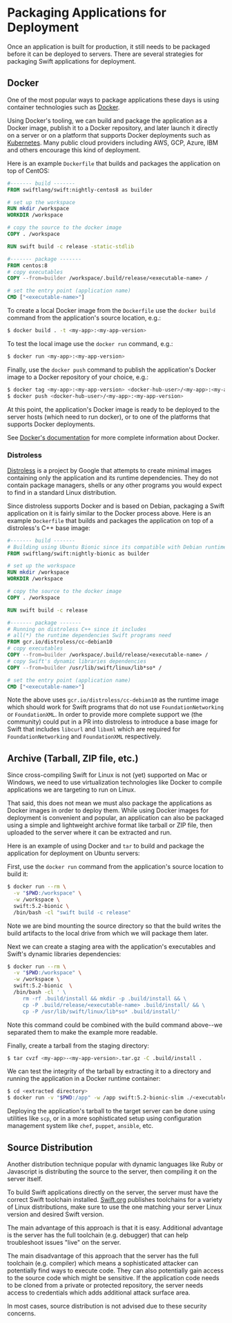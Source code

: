 # Packaging Applications for Deployment

Once an application is built for production, it still needs to be packaged before it can be deployed to servers. There are several strategies for packaging Swift applications for deployment.

## Docker

One of the most popular ways to package applications these days is using container technologies such as [Docker](https://www.docker.com).

Using Docker's tooling, we can build and package the application as a Docker image, publish it to a Docker repository, and later launch it directly on a server or on a platform that supports Docker deployments such as [Kubernetes](https://kubernetes.io). Many public cloud providers including AWS, GCP, Azure, IBM and others encourage this kind of deployment.

Here is an example `Dockerfile` that builds and packages the application on top of CentOS:

```Dockerfile
#------- build -------
FROM swiftlang/swift:nightly-centos8 as builder

# set up the workspace
RUN mkdir /workspace
WORKDIR /workspace

# copy the source to the docker image
COPY . /workspace

RUN swift build -c release -static-stdlib

#------- package -------
FROM centos:8
# copy executables
COPY --from=builder /workspace/.build/release/<executable-name> /

# set the entry point (application name)
CMD ["<executable-name>"]
```

To create a local Docker image from the `Dockerfile` use the `docker build` command from the application's source location, e.g.:

```bash
$ docker build . -t <my-app>:<my-app-version>
```

To test the local image use the `docker run` command, e.g.:

```bash
$ docker run <my-app>:<my-app-version>
```

Finally, use the `docker push` command to publish the application's Docker image to a Docker repository of your choice, e.g.:

```bash
$ docker tag <my-app>:<my-app-version> <docker-hub-user>/<my-app>:<my-app-version>
$ docker push <docker-hub-user>/<my-app>:<my-app-version>
```

At this point, the application's Docker image is ready to be deployed to the server hosts (which need to run docker), or to one of the platforms that supports Docker deployments.

See [Docker's documentation](https://docs.docker.com/engine/reference/commandline/) for more complete information about Docker.

### Distroless

[Distroless](https://github.com/GoogleContainerTools/distroless) is a project by Google that attempts to create minimal images containing only the application and its runtime dependencies. They do not contain package managers, shells or any other programs you would expect to find in a standard Linux distribution.

Since distroless supports Docker and is based on Debian, packaging a Swift application on it is fairly similar to the Docker process above. Here is an example `Dockerfile` that builds and packages the application on top of a distroless's C++ base image:

```Dockerfile
#------- build -------
# Building using Ubuntu Bionic since its compatible with Debian runtime
FROM swiftlang/swift:nightly-bionic as builder

# set up the workspace
RUN mkdir /workspace
WORKDIR /workspace

# copy the source to the docker image
COPY . /workspace

RUN swift build -c release

#------- package -------
# Running on distroless C++ since it includes
# all(*) the runtime dependencies Swift programs need
FROM gcr.io/distroless/cc-debian10
# copy executables
COPY --from=builder /workspace/.build/release/<executable-name> /
# copy Swift's dynamic libraries dependencies
COPY --from=builder /usr/lib/swift/linux/lib*so* /

# set the entry point (application name)
CMD ["<executable-name>"]
```

Note the above uses `gcr.io/distroless/cc-debian10` as the runtime image which should work for Swift programs that do not use `FoundationNetworking` or `FoundationXML`. In order to provide more complete support we (the community) could put in a PR into distroless to introduce a base image for Swift that includes `libcurl` and `libxml` which are required for `FoundationNetworking` and `FoundationXML` respectively.

## Archive (Tarball, ZIP file, etc.)

Since cross-compiling Swift for Linux is not (yet) supported on Mac or Windows, we need to use virtualization technologies like Docker to compile applications we are targeting to run on Linux.

That said, this does not mean we must also package the applications as Docker images in order to deploy them. While using Docker images for deployment is convenient and popular, an application can also be packaged using a simple and lightweight archive format like tarball or ZIP file, then uploaded to the server where it can be extracted and run.

Here is an example of using Docker and `tar` to build and package the application for deployment on Ubuntu servers:

First, use the `docker run` command from the application's source location to build it:

```bash
$ docker run --rm \
  -v "$PWD:/workspace" \
  -w /workspace \
  swift:5.2-bionic \
  /bin/bash -cl "swift build -c release"
```

Note we are bind mounting the source directory so that the build writes the build artifacts to the local drive from which we will package them later.

Next we can create a staging area with the application's executables and Swift's dynamic libraries dependencies:

```bash
$ docker run --rm \
  -v "$PWD:/workspace" \
  -w /workspace \
  swift:5.2-bionic  \
  /bin/bash -cl ' \
     rm -rf .build/install && mkdir -p .build/install && \
     cp -P .build/release/<executable-name> .build/install/ && \
     cp -P /usr/lib/swift/linux/lib*so* .build/install/'
```

Note this command could be combined with the build command above--we separated them to make the example more readable.

Finally, create a tarball from the staging directory:

```bash
$ tar cvzf <my-app>-<my-app-version>.tar.gz -C .build/install .
```

We can test the integrity of the tarball by extracting it to a directory and running the application in a Docker runtime container:

```bash
$ cd <extracted directory>
$ docker run -v "$PWD:/app" -w /app swift:5.2-bionic-slim ./<executable-name>
```

Deploying the application's tarball to the target server can be done using utilities like `scp`, or in a more sophisticated setup using configuration management system like `chef`, `puppet`, `ansible`, etc.


## Source Distribution

Another distribution technique popular with dynamic languages like Ruby or Javascript is distributing the source to the server, then compiling it on the server itself.

To build Swift applications directly on the server, the server must have the correct Swift toolchain installed. [Swift.org](https://swift.org/download/#linux) publishes toolchains for a variety of Linux distributions, make sure to use the one matching your server Linux version and desired Swift version.

The main advantage of this approach is that it is easy. Additional advantage is the server has the full toolchain (e.g. debugger) that can help troubleshoot issues "live" on the server.

The main disadvantage of this approach that the server has the full toolchain (e.g. compiler) which means a sophisticated attacker can potentially find ways to execute code. They can also potentially gain access to the source code which might be sensitive. If the application code needs to be cloned from a private or protected repository, the server needs access to credentials which adds additional attack surface area.

In most cases, source distribution is not advised due to these security concerns.
